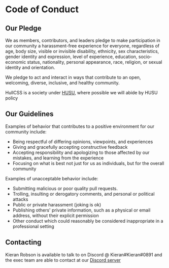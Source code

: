 # Code of Conduct

## Our Pledge

We as members, contributors, and leaders pledge to make participation in our
community a harassment-free experience for everyone, regardless of age, body
size, visible or invisible disability, ethnicity, sex characteristics, gender
identity and expression, level of experience, education, socio-economic status,
nationality, personal appearance, race, religion, or sexual identity
and orientation.

We pledge to act and interact in ways that contribute to an open, welcoming,
diverse, inclusive, and healthy community.

HullCSS is a society under [HUSU](hulluniunion.com/), where possible we will abide by HUSU policy

## Our Guidelines

Examples of behavior that contributes to a positive environment for our
community include:

* Being respectful of differing opinions, viewpoints, and experiences
* Giving and gracefully accepting constructive feedback
* Accepting responsibility and apologizing to those affected by our mistakes,
  and learning from the experience
* Focusing on what is best not just for us as individuals, but for the
  overall community

Examples of unacceptable behavior include:

* Submitting malicious or poor quality pull requests.
* Trolling, insulting or derogatory comments, and personal or political attacks
* Public or private harassment (joking is ok)
* Publishing others' private information, such as a physical or email
  address, without their explicit permission
* Other conduct which could reasonably be considered inappropriate in a
  professional setting
  
## Contacting

Kieran Robson is available to talk to on Discord @ Kieran#Kieran#0891 and the exec team are able to contact at our [Discord server](https://discord.gg/skEu7mutK6)
